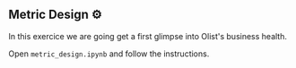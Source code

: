## Metric Design ⚙️

In this exercice we are going get a first glimpse into Olist's business health.

Open `metric_design.ipynb` and follow the instructions.
